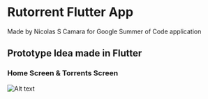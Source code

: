 # Rutorrent Flutter App
Made by Nicolas S Camara for Google Summer of Code application

## Prototype Idea made in Flutter
### Home Screen & Torrents Screen
![Alt text](rutorrentmobile-flutter/assets/FlutterAppNicolas.PNG?raw=true "Solution")



